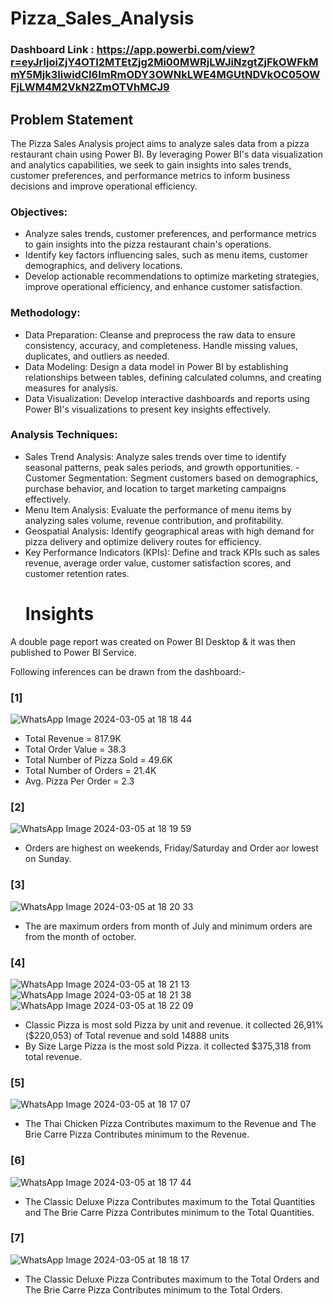 # Pizza_Sales_Analysis
### Dashboard Link : https://app.powerbi.com/view?r=eyJrIjoiZjY4OTI2MTEtZjg2Mi00MWRjLWJiNzgtZjFkOWFkMmY5Mjk3IiwidCI6ImRmODY3OWNkLWE4MGUtNDVkOC05OWFjLWM4M2VkN2ZmOTVhMCJ9

## Problem Statement



The Pizza Sales Analysis project aims to analyze sales data from a pizza restaurant chain using Power BI. By leveraging Power BI's data visualization and analytics capabilities, we seek to gain insights into sales trends, customer preferences, and performance metrics to inform business decisions and improve operational efficiency.


### Objectives:
- Analyze sales trends, customer preferences, and performance metrics to gain insights into the pizza restaurant chain's operations.
- Identify key factors influencing sales, such as menu items, customer demographics, and delivery locations.
- Develop actionable recommendations to optimize marketing strategies, improve operational efficiency, and enhance customer satisfaction.


###  Methodology:
- Data Preparation: Cleanse and preprocess the raw data to ensure consistency, accuracy, and completeness. Handle missing values, duplicates, and outliers as needed.
- Data Modeling: Design a data model in Power BI by establishing relationships between tables, defining calculated columns, and creating measures for analysis.
- Data Visualization: Develop interactive dashboards and reports using Power BI's visualizations to present key insights effectively.

###  Analysis Techniques:
-    Sales Trend Analysis: Analyze sales trends over time to identify seasonal patterns, peak sales periods, and growth opportunities.  - Customer Segmentation: Segment customers based on demographics, purchase behavior, and location to target marketing campaigns effectively.
- Menu Item Analysis: Evaluate the performance of menu items by analyzing sales volume, revenue contribution, and profitability.
- Geospatial Analysis: Identify geographical areas with high demand for pizza delivery and optimize delivery routes for efficiency.
- Key Performance Indicators (KPIs): Define and track KPIs such as sales revenue, average order value, customer satisfaction scores, and customer retention rates.
  # Insights

A double page report was created on Power BI Desktop & it was then published to Power BI Service.

Following inferences can be drawn from the dashboard:-

### [1] 
![WhatsApp Image 2024-03-05 at 18 18 44](https://github.com/arif246/Pizza_Sales_Analysis/assets/71145958/91eb56c2-d000-4682-82ad-c75bfed43325)
- Total Revenue = 817.9K
- Total Order Value = 38.3
- Total Number of Pizza Sold = 49.6K
- Total Number of Orders = 21.4K
- Avg. Pizza Per Order = 2.3
 ### [2]
 ![WhatsApp Image 2024-03-05 at 18 19 59](https://github.com/arif246/Pizza_Sales_Analysis/assets/71145958/a54eb857-4295-4a2e-b858-0c17f12bdf1f)
 - Orders are highest on weekends, Friday/Saturday and Order aor lowest on Sunday.

### [3]
 ![WhatsApp Image 2024-03-05 at 18 20 33](https://github.com/arif246/Pizza_Sales_Analysis/assets/71145958/e3be1829-dff9-493d-99c9-75867715efee)
 - The are maximum orders from month of July and minimum orders are from the month of october.

### [4]
![WhatsApp Image 2024-03-05 at 18 21 13](https://github.com/arif246/Pizza_Sales_Analysis/assets/71145958/8a12d938-d4b6-47a6-86db-8c57749efe88)
![WhatsApp Image 2024-03-05 at 18 21 38](https://github.com/arif246/Pizza_Sales_Analysis/assets/71145958/7625ef70-a120-4252-9893-3d657a3d328f)![WhatsApp Image 2024-03-05 at 18 22 09](https://github.com/arif246/Pizza_Sales_Analysis/assets/71145958/95526100-5896-4328-a95a-dfc253fde21f)

- Classic Pizza is most sold Pizza by unit and revenue. it collected 26,91%($220,053) of Total revenue and sold 14888 units
- By Size Large Pizza is the most sold Pizza. it collected $375,318 from total revenue.
### [5]
![WhatsApp Image 2024-03-05 at 18 17 07](https://github.com/arif246/Pizza_Sales_Analysis/assets/71145958/28a3e21c-d971-488a-8c2a-c99d6899a32d)
- The Thai Chicken Pizza Contributes maximum to the Revenue and The Brie Carre Pizza Contributes minimum to the Revenue.
### [6]
![WhatsApp Image 2024-03-05 at 18 17 44](https://github.com/arif246/Pizza_Sales_Analysis/assets/71145958/ebedfee3-b959-4b0b-873b-126f4861bd82)
- The Classic Deluxe Pizza Contributes maximum to the Total Quantities and The Brie Carre Pizza Contributes minimum to the Total Quantities.

### [7]
![WhatsApp Image 2024-03-05 at 18 18 17](https://github.com/arif246/Pizza_Sales_Analysis/assets/71145958/24f124d1-a559-4c53-adf5-1e94e7a00559)
- The Classic Deluxe Pizza Contributes maximum to the Total Orders and The Brie Carre Pizza Contributes minimum to the Total Orders.

